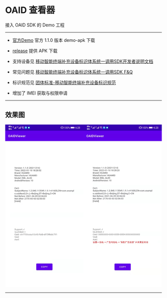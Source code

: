 # OAID 查看器

接入 OAID SDK 的 Demo 工程

***

- [官方Demo](./Doc/1.1.0/oaid_sdk_1.1.0_demo.apk) 官方 1.1.0 版本 demo-apk 下载


- [release](../..//releases) 提供 APK 下载

- 支持设备见 [移动智能终端补充设备标识体系统一调用SDK开发者说明文档](./Doc/1.1.0/移动智能终端补充设备标识体系统一调用SDK开发者说明文档v1.1.0.pdf)

- 常见问题见 [移动智能终端补充设备标识体系统一调用SDK F&Q](./Doc/1.1.0/移动智能终端补充设备标识体系统一调用SDK%20F&Qv2.7.pdf)

- 标识规范见 [团体标准-移动智能终端补充设备标识规范](./Doc/1.1.0/团体标准-移动智能终端补充设备标识规范-v20190516.pdf)

- 增加了 IMEI 获取与权限申请

***

## 效果图

![效果图](imgs/3.png)

---
